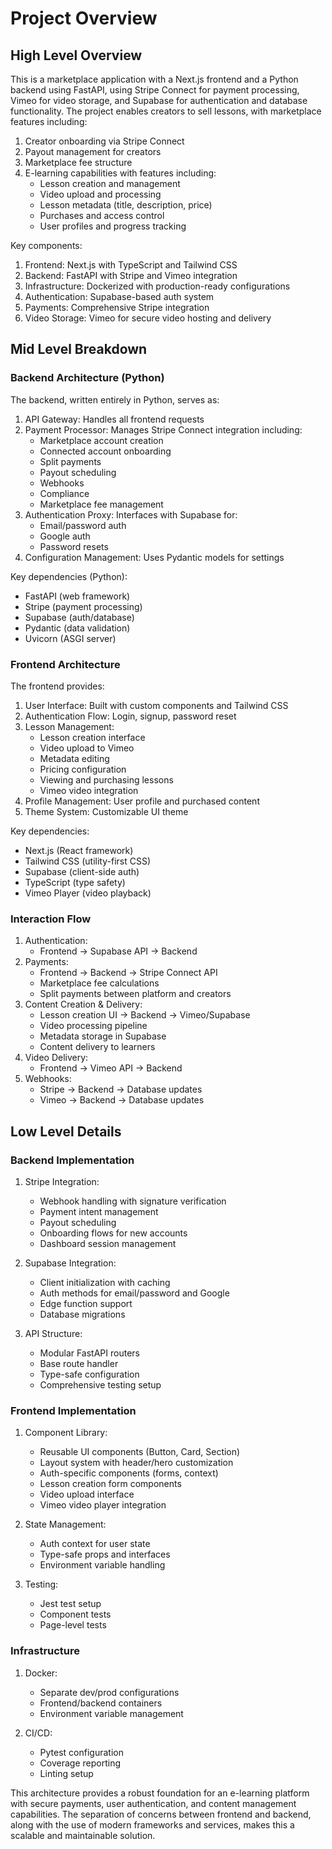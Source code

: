 # Project Overview

## High Level Overview
This is a marketplace application with a Next.js frontend and a Python backend using FastAPI, using Stripe Connect for payment processing, Vimeo for video storage, and Supabase for authentication and database functionality. The project enables creators to sell lessons, with marketplace features including:

1. Creator onboarding via Stripe Connect
2. Payout management for creators
3. Marketplace fee structure
4. E-learning capabilities with features including:
   - Lesson creation and management
   - Video upload and processing
   - Lesson metadata (title, description, price)
   - Purchases and access control
   - User profiles and progress tracking

Key components:
1. Frontend: Next.js with TypeScript and Tailwind CSS
2. Backend: FastAPI with Stripe and Vimeo integration
3. Infrastructure: Dockerized with production-ready configurations
4. Authentication: Supabase-based auth system
5. Payments: Comprehensive Stripe integration
6. Video Storage: Vimeo for secure video hosting and delivery

## Mid Level Breakdown

### Backend Architecture (Python)
The backend, written entirely in Python, serves as:
1. API Gateway: Handles all frontend requests
2. Payment Processor: Manages Stripe Connect integration including:
   - Marketplace account creation
   - Connected account onboarding
   - Split payments
   - Payout scheduling
   - Webhooks
   - Compliance
   - Marketplace fee management
3. Authentication Proxy: Interfaces with Supabase for:
   - Email/password auth
   - Google auth
   - Password resets
4. Configuration Management: Uses Pydantic models for settings

Key dependencies (Python):
- FastAPI (web framework)
- Stripe (payment processing)
- Supabase (auth/database)
- Pydantic (data validation)
- Uvicorn (ASGI server)

### Frontend Architecture
The frontend provides:
1. User Interface: Built with custom components and Tailwind CSS
2. Authentication Flow: Login, signup, password reset
3. Lesson Management:
   - Lesson creation interface
   - Video upload to Vimeo
   - Metadata editing
   - Pricing configuration
   - Viewing and purchasing lessons
   - Vimeo video integration
4. Profile Management: User profile and purchased content
5. Theme System: Customizable UI theme

Key dependencies:
- Next.js (React framework)
- Tailwind CSS (utility-first CSS)
- Supabase (client-side auth)
- TypeScript (type safety)
- Vimeo Player (video playback)

### Interaction Flow
1. Authentication:
   - Frontend → Supabase API → Backend
2. Payments:
   - Frontend → Backend → Stripe Connect API
   - Marketplace fee calculations
   - Split payments between platform and creators
3. Content Creation & Delivery:
   - Lesson creation UI → Backend → Vimeo/Supabase
   - Video processing pipeline
   - Metadata storage in Supabase
   - Content delivery to learners
4. Video Delivery:
   - Frontend → Vimeo API → Backend
5. Webhooks:
   - Stripe → Backend → Database updates
   - Vimeo → Backend → Database updates

## Low Level Details

### Backend Implementation
1. Stripe Integration:
   - Webhook handling with signature verification
   - Payment intent management
   - Payout scheduling
   - Onboarding flows for new accounts
   - Dashboard session management

2. Supabase Integration:
   - Client initialization with caching
   - Auth methods for email/password and Google
   - Edge function support
   - Database migrations

3. API Structure:
   - Modular FastAPI routers
   - Base route handler
   - Type-safe configuration
   - Comprehensive testing setup

### Frontend Implementation
1. Component Library:
   - Reusable UI components (Button, Card, Section)
   - Layout system with header/hero customization
   - Auth-specific components (forms, context)
   - Lesson creation form components
   - Video upload interface
   - Vimeo video player integration

2. State Management:
   - Auth context for user state
   - Type-safe props and interfaces
   - Environment variable handling

3. Testing:
   - Jest test setup
   - Component tests
   - Page-level tests

### Infrastructure
1. Docker:
   - Separate dev/prod configurations
   - Frontend/backend containers
   - Environment variable management

2. CI/CD:
   - Pytest configuration
   - Coverage reporting
   - Linting setup

This architecture provides a robust foundation for an e-learning platform with secure payments, user authentication, and content management capabilities. The separation of concerns between frontend and backend, along with the use of modern frameworks and services, makes this a scalable and maintainable solution.
